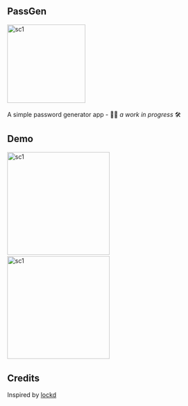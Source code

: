 ## PassGen 
<img width="180" alt="sc1" src="https://user-images.githubusercontent.com/64978825/174451397-04ab0cde-52e2-403f-b936-bd47961e7f20.png"> <img width="180">

A simple password generator app - 👷‍♂️ *a work in progress* 🛠

## Demo
<img width="236" alt="sc1" src="https://user-images.githubusercontent.com/64978825/174453247-b5f462c6-efc8-428a-84a4-95e87b348612.png"> <img width="236">
<img width="236" alt="sc1" src="https://user-images.githubusercontent.com/64978825/173406805-42c813ed-ea1b-4ddc-9475-4f68dcced8ce.gif"> <img width="236">

## Credits
Inspired by [lockd](https://github.com/il1ane/lockd)
